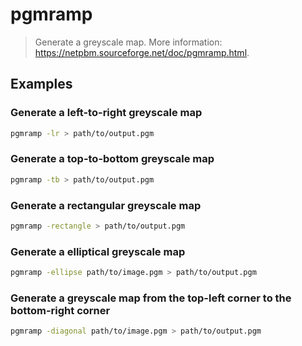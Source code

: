 # pgmramp

> Generate a greyscale map. More information: <https://netpbm.sourceforge.net/doc/pgmramp.html>.

## Examples

### Generate a left-to-right greyscale map

```bash
pgmramp -lr > path/to/output.pgm
```

### Generate a top-to-bottom greyscale map

```bash
pgmramp -tb > path/to/output.pgm
```

### Generate a rectangular greyscale map

```bash
pgmramp -rectangle > path/to/output.pgm
```

### Generate a elliptical greyscale map

```bash
pgmramp -ellipse path/to/image.pgm > path/to/output.pgm
```

### Generate a greyscale map from the top-left corner to the bottom-right corner

```bash
pgmramp -diagonal path/to/image.pgm > path/to/output.pgm
```
